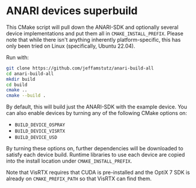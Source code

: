 # ANARI devices superbuild

This CMake script will pull down the ANARI-SDK and optionally several device
implementations and put them all in `CMAKE_INSTALL_PREFIX`. Please note that
while there isn't anything inherently platform-specific, this has only been
tried on Linux (specifically, Ubuntu 22.04).

Run with:

```bash
git clone https://github.com/jeffamstutz/anari-build-all
cd anari-build-all
mkdir build
cd build
cmake ..
cmake --build .
```

By default, this will build just the ANARI-SDK with the example device. You can
also enable devices by turning any of the following CMake options on:

- `BUILD_DEVICE_OSPRAY`
- `BUILD_DEVICE_VISRTX`
- `BUILD_DEVICE_USD`

By turning these options on, further dependencies will be downloaded to satisfy
each device build. Runtime libraries to use each device are copied into the
install location under `CMAKE_INSTALL_PREFIX`.

Note that VisRTX requires that CUDA is pre-installed and the OptiX 7 SDK is
already on `CMAKE_PREFIX_PATH` so that VisRTX can find them.
